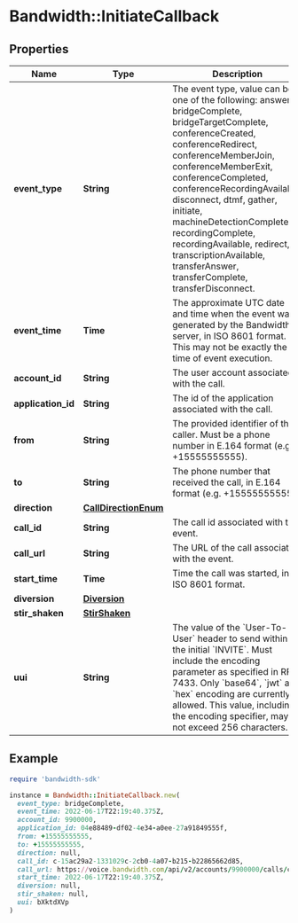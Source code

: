 # Bandwidth::InitiateCallback

## Properties

| Name | Type | Description | Notes |
| ---- | ---- | ----------- | ----- |
| **event_type** | **String** | The event type, value can be one of the following: answer, bridgeComplete, bridgeTargetComplete, conferenceCreated, conferenceRedirect, conferenceMemberJoin, conferenceMemberExit, conferenceCompleted, conferenceRecordingAvailable, disconnect, dtmf, gather, initiate, machineDetectionComplete, recordingComplete, recordingAvailable, redirect, transcriptionAvailable, transferAnswer, transferComplete, transferDisconnect. | [optional] |
| **event_time** | **Time** | The approximate UTC date and time when the event was generated by the Bandwidth server, in ISO 8601 format. This may not be exactly the time of event execution. | [optional] |
| **account_id** | **String** | The user account associated with the call. | [optional] |
| **application_id** | **String** | The id of the application associated with the call. | [optional] |
| **from** | **String** | The provided identifier of the caller. Must be a phone number in E.164 format (e.g. +15555555555). | [optional] |
| **to** | **String** | The phone number that received the call, in E.164 format (e.g. +15555555555). | [optional] |
| **direction** | [**CallDirectionEnum**](CallDirectionEnum.md) |  | [optional] |
| **call_id** | **String** | The call id associated with the event. | [optional] |
| **call_url** | **String** | The URL of the call associated with the event. | [optional] |
| **start_time** | **Time** | Time the call was started, in ISO 8601 format. | [optional] |
| **diversion** | [**Diversion**](Diversion.md) |  | [optional] |
| **stir_shaken** | [**StirShaken**](StirShaken.md) |  | [optional] |
| **uui** | **String** | The value of the &#x60;User-To-User&#x60; header to send within the initial &#x60;INVITE&#x60;. Must include the encoding parameter as specified in RFC 7433. Only &#x60;base64&#x60;, &#x60;jwt&#x60; and &#x60;hex&#x60; encoding are currently allowed. This value, including the encoding specifier, may not exceed 256 characters. | [optional] |

## Example

```ruby
require 'bandwidth-sdk'

instance = Bandwidth::InitiateCallback.new(
  event_type: bridgeComplete,
  event_time: 2022-06-17T22:19:40.375Z,
  account_id: 9900000,
  application_id: 04e88489-df02-4e34-a0ee-27a91849555f,
  from: +15555555555,
  to: +15555555555,
  direction: null,
  call_id: c-15ac29a2-1331029c-2cb0-4a07-b215-b22865662d85,
  call_url: https://voice.bandwidth.com/api/v2/accounts/9900000/calls/c-15ac29a2-1331029c-2cb0-4a07-b215-b22865662d85,
  start_time: 2022-06-17T22:19:40.375Z,
  diversion: null,
  stir_shaken: null,
  uui: bXktdXVp
)
```

